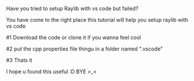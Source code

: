 Have you tried to setup Raylib with vs code but failed?

You have come to the right place this tutorial will help you setup raylib with vs code 

#1
Download the code or clone it if you wanna feel cool

#2
put the cpp properties file thingu in a folder named ".vscode"

#3
Thats it

I hope u found this useful :D BYE >_<
